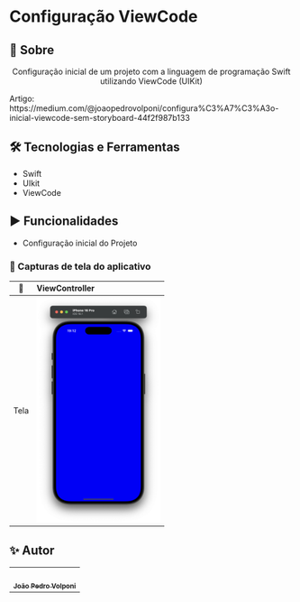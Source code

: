 # Configuração ViewCode

## 📒 Sobre
<p align="center">Configuração inicial de um projeto com a linguagem de programação Swift utilizando ViewCode (UIKit)</p>
<p >Artigo: https://medium.com/@joaopedrovolponi/configura%C3%A7%C3%A3o-inicial-viewcode-sem-storyboard-44f2f987b133</p>

## 🛠️ Tecnologias e Ferramentas
- Swift
- UIkit
- ViewCode

## ▶️ Funcionalidades
- Configuração inicial do Projeto

### 📱 Capturas de tela do aplicativo

|       🍏       |              ViewController               |  
| :------------: | :----------------------------------------|
| Tela | <img src="https://github.com/JoaoPedroVolponi/assets/blob/main/swift/configuracao-viewcode/viewController.png" width="220px;" height="400" />

## ✨ Autor
<!-- ALL-CONTRIBUTORS-LIST:START - Do not remove or modify this section -->
<!-- prettier-ignore-start -->
<!-- markdownlint-disable -->
<table>
  <tr>
    <td align="center">
      <a href="https://github.com/JoaoPedroVolponi">
        <img src="https://avatars.githubusercontent.com/u/98360987?v=4" width="100px;" alt=""/>
        <br />
        <sub>
          <b>João Pedro Volponi</b>
        </sub>
      </a>
      <br />
    </td>
  </tr>
</table>

<!-- markdownlint-enable -->
<!-- prettier-ignore-end -->
<!-- ALL-CONTRIBUTORS-LIST:END -->
